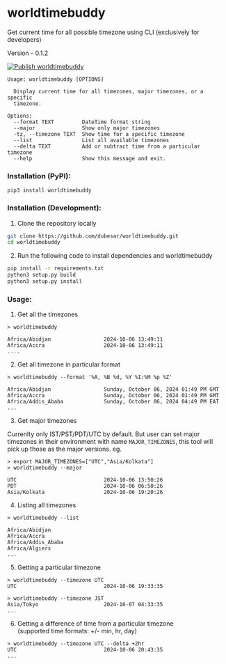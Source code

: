 # worldtimebuddy
Get current time for all possible timezone using CLI (exclusively for developers)

Version - 0.1.2

[![Publish worldtimebuddy](https://github.com/dubesar/worldtimebuddy/actions/workflows/publish-package.yml/badge.svg)](https://github.com/dubesar/worldtimebuddy/actions/workflows/publish-package.yml)

```
Usage: worldtimebuddy [OPTIONS]

  Display current time for all timezones, major timezones, or a specific
  timezone.

Options:
  --format TEXT         DateTime format string
  --major               Show only major timezones
  -tz, --timezone TEXT  Show time for a specific timezone
  --list                List all available timezones
  --delta TEXT          Add or subtract time from a particular timezone
  --help                Show this message and exit.
```

### Installation (PyPI):

`pip3 install worldtimebuddy`

### Installation (Development):
1. Clone the repository locally
``` bash
git clone https://github.com/dubesar/worldtimebuddy.git
cd worldtimebuddy
```
2. Run the following code to install dependencies and worldtimebuddy
``` bash
pip install -r requirements.txt
python3 setup.py build
python3 setup.py install
```


### Usage:


1. Get all the timezones
```
> worldtimebuddy

Africa/Abidjan                 2024-10-06 13:49:11
Africa/Accra                   2024-10-06 13:49:11
....
```

2. Get all timezone in particular format
```
> worldtimebuddy --format '%A, %B %d, %Y %I:%M %p %Z'

Africa/Abidjan                 Sunday, October 06, 2024 01:49 PM GMT
Africa/Accra                   Sunday, October 06, 2024 01:49 PM GMT
Africa/Addis_Ababa             Sunday, October 06, 2024 04:49 PM EAT
...
```

3. Get major timezones

Currenlty only IST/PST/PDT/UTC by default. But user can set major timezones in their environment with name `MAJOR_TIMEZONES`, this tool will pick up those as the major
versions.
eg.
```
> export MAJOR_TIMEZONES=["UTC","Asia/Kolkata"]
> worldtimebuddy --major

UTC                            2024-10-06 13:50:26
PDT                            2024-10-06 06:50:26
Asia/Kolkata                   2024-10-06 19:20:26
```

4. Listing all timezones
```
> worldtimebuddy --list

Africa/Abidjan
Africa/Accra
Africa/Addis_Ababa
Africa/Algiers
...
```

5. Getting a particular timezone
```
> worldtimebuddy --timezone UTC
UTC                            2024-10-06 19:33:35

> worldtimebuddy --timezone JST
Asia/Tokyo                     2024-10-07 04:33:35
...
```

6. Getting a difference of time from a particular timezone <br> (supported time formats: +/- min, hr, day) 
```
> worldtimebuddy --timezone UTC --delta +2hr
UTC                            2024-10-06 20:43:35
...
```